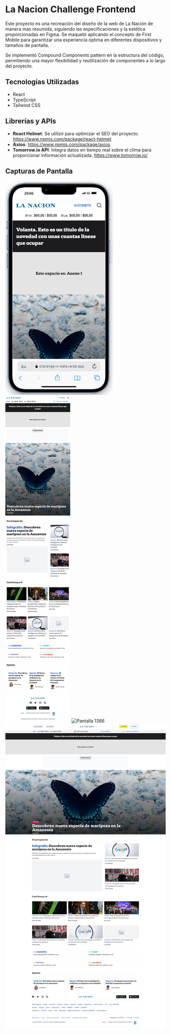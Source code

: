 # La Nacion Challenge Frontend

Este proyecto es una recreación del diseño de la web de La Nación de manera mas resumida, siguiendo las especificaciones y la estética proporcionadas en Figma. Se maquetó aplicando el concepto de First Mobile para garantizar una experiencia óptima en diferentes dispositivos y tamaños de pantalla.

Se implementó Compound Components pattern en la estructura del código, permitiendo una mayor flexibilidad y reutilización de componentes a lo largo del proyecto.

## Tecnologías Utilizadas

- React
- TypeScript
- Tailwind CSS

## Librerías y APIs

- **React Helmet**: Se utilizó para optimizar el SEO del proyecto. https://www.npmjs.com/package/react-helmet
- **Axios**: https://www.npmjs.com/package/axios
- **Tomorrow.io API**: Integra datos en tiempo real sobre el clima para proporcionar información actualizada. https://www.tomorrow.io/

## Capturas de Pantalla

![Pantalla 360px](./phone.PNG)
![Pantalla 768](./tablet.png)
![Pantalla 1366](./notebook/png)
![Pantalla 1920](./desktop.png)
